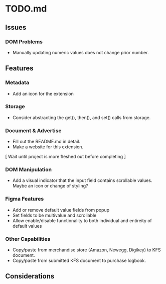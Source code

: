# **TODO.md**

## **Issues**

### DOM Problems

- Manually updating numeric values does not change prior number.

## **Features**

### Metadata

- Add an icon for the extension

### Storage

- Consider abstracting the get(), then(), and set() calls from storage.

### Document & Advertise

- Fill out the README.md in detail.
- Make a website for this extension.

[ Wait until project is more fleshed out before completing ]

### DOM Manipulation

- Add a visual indicator that the input field contains scrollable values. Maybe an icon or change of styling?

### Figma Features

- Add or remove default value fields from popup
- Set fields to be multivalue and scrollable
- Allow enable/disable functionality to both individual and entireity of default values

### Other Capabilities

- Copy/paste from merchandise store (Amazon, Newegg, Digikey) to KFS document.
- Copy/paste from submitted KFS document to purchase logbook.

## **Considerations**
